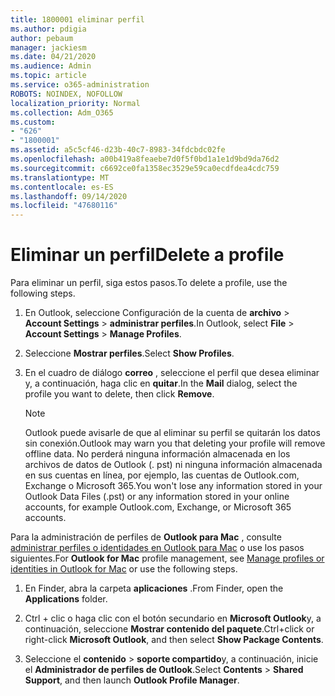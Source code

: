```yaml
---
title: 1800001 eliminar perfil
ms.author: pdigia
author: pebaum
manager: jackiesm
ms.date: 04/21/2020
ms.audience: Admin
ms.topic: article
ms.service: o365-administration
ROBOTS: NOINDEX, NOFOLLOW
localization_priority: Normal
ms.collection: Adm_O365
ms.custom:
- "626"
- "1800001"
ms.assetid: a5c5cf46-d23b-40c7-8983-34fdcbdc02fe
ms.openlocfilehash: a00b419a8feaebe7d0f5f0bd1a1e1d9bd9da76d2
ms.sourcegitcommit: c6692ce0fa1358ec3529e59ca0ecdfdea4cdc759
ms.translationtype: MT
ms.contentlocale: es-ES
ms.lasthandoff: 09/14/2020
ms.locfileid: "47680116"
---
```

# <a name="delete-a-profile"></a><span data-ttu-id="d7281-102">Eliminar un perfil</span><span class="sxs-lookup"><span data-stu-id="d7281-102">Delete a profile</span></span>

<span data-ttu-id="d7281-103">Para eliminar un perfil, siga estos pasos.</span><span class="sxs-lookup"><span data-stu-id="d7281-103">To delete a profile, use the following steps.</span></span>
  
1. <span data-ttu-id="d7281-104">En Outlook, seleccione Configuración de la cuenta de **archivo** \> **Account Settings** \> **administrar perfiles**.</span><span class="sxs-lookup"><span data-stu-id="d7281-104">In Outlook, select **File** \> **Account Settings** \> **Manage Profiles**.</span></span>

2. <span data-ttu-id="d7281-105">Seleccione **Mostrar perfiles**.</span><span class="sxs-lookup"><span data-stu-id="d7281-105">Select **Show Profiles**.</span></span>

3. <span data-ttu-id="d7281-106">En el cuadro de diálogo **correo** , seleccione el perfil que desea eliminar y, a continuación, haga clic en **quitar**.</span><span class="sxs-lookup"><span data-stu-id="d7281-106">In the **Mail** dialog, select the profile you want to delete, then click **Remove**.</span></span>

    > [!NOTE]
    > <span data-ttu-id="d7281-107">Outlook puede avisarle de que al eliminar su perfil se quitarán los datos sin conexión.</span><span class="sxs-lookup"><span data-stu-id="d7281-107">Outlook may warn you that deleting your profile will remove offline data.</span></span> <span data-ttu-id="d7281-108">No perderá ninguna información almacenada en los archivos de datos de Outlook (. pst) ni ninguna información almacenada en sus cuentas en línea, por ejemplo, las cuentas de Outlook.com, Exchange o Microsoft 365.</span><span class="sxs-lookup"><span data-stu-id="d7281-108">You won't lose any information stored in your Outlook Data Files (.pst) or any information stored in your online accounts, for example Outlook.com, Exchange, or Microsoft 365 accounts.</span></span>
  
<span data-ttu-id="d7281-109">Para la administración de perfiles de **Outlook para Mac** , consulte [administrar perfiles o identidades en Outlook para Mac](https://support.office.com/article/fed2a955-74df-4a24-bef6-78a426958c4c.aspx) o use los pasos siguientes.</span><span class="sxs-lookup"><span data-stu-id="d7281-109">For **Outlook for Mac** profile management, see [Manage profiles or identities in Outlook for Mac](https://support.office.com/article/fed2a955-74df-4a24-bef6-78a426958c4c.aspx) or use the following steps.</span></span>
  
1. <span data-ttu-id="d7281-110">En Finder, abra la carpeta **aplicaciones** .</span><span class="sxs-lookup"><span data-stu-id="d7281-110">From Finder, open the **Applications** folder.</span></span>

2. <span data-ttu-id="d7281-111">Ctrl + clic o haga clic con el botón secundario en **Microsoft Outlook**y, a continuación, seleccione **Mostrar contenido del paquete**.</span><span class="sxs-lookup"><span data-stu-id="d7281-111">Ctrl+click or right-click **Microsoft Outlook**, and then select **Show Package Contents**.</span></span>

3. <span data-ttu-id="d7281-112">Seleccione el **contenido** \> **soporte compartido**y, a continuación, inicie el **Administrador de perfiles de Outlook**.</span><span class="sxs-lookup"><span data-stu-id="d7281-112">Select **Contents** \> **Shared Support**, and then launch **Outlook Profile Manager**.</span></span>
